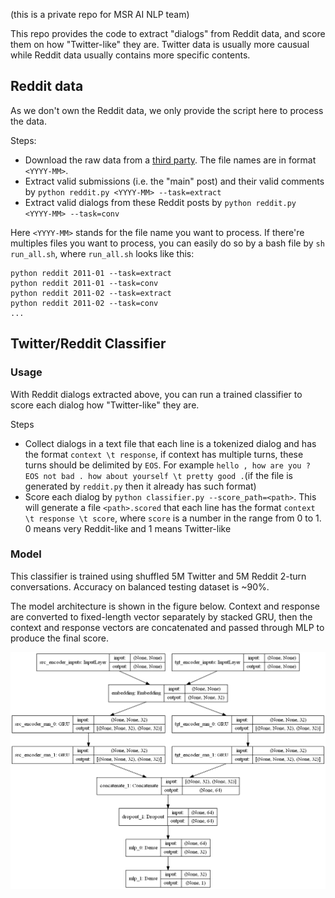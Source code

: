 (this is a private repo for MSR AI NLP team)

This repo provides the code to extract "dialogs" from Reddit data, and score them on how "Twitter-like" they are. Twitter data is usually more causual while Reddit data usually contains more specific contents.
## Reddit data
As we don't own the Reddit data, we only provide the script here to process the data.

Steps:
* Download the raw data from a [third party](http://files.pushshift.io/reddit/comments/). The file names are in format `<YYYY-MM>`.
* Extract valid submissions (i.e. the "main" post) and their valid comments by `python reddit.py <YYYY-MM> --task=extract`
* Extract valid dialogs from these Reddit posts by `python reddit.py <YYYY-MM> --task=conv`

Here `<YYYY-MM>` stands for the file name you want to process. If there're multiples files you want to process, you can easily do so by a bash file by `sh run_all.sh`, where `run_all.sh` looks like this:
```
python reddit 2011-01 --task=extract
python reddit 2011-01 --task=conv
python reddit 2011-02 --task=extract
python reddit 2011-02 --task=conv
...
```
## Twitter/Reddit Classifier
### Usage
With Reddit dialogs extracted above, you can run a trained classifier to score each dialog how "Twitter-like" they are. 

Steps
* Collect dialogs in a text file that each line is a tokenized dialog and has the format `context \t response`, if context has multiple turns, these turns should be delimited by `EOS`. For example `hello , how are you ? EOS not bad . how about yourself \t pretty good .`(if the file is generated by `reddit.py` then it already has such format)
* Score each dialog by `python classifier.py --score_path=<path>`. This will generate a file `<path>.scored` that each line has the format `context \t response \t score`, where `score` is a number in the range from 0 to 1. 0 means very Reddit-like and 1 means Twitter-like

### Model
This classifier is trained using shuffled 5M Twitter and 5M Reddit 2-turn conversations. Accuracy on balanced testing dataset is ~90%. 

The model architecture is shown in the figure below. Context and response are converted to fixed-length vector separately by stacked GRU, then the context and response vectors are concatenated and passed through MLP to produce the final score.

![](models/en(2,32),mlp(2,32)/model.png)
